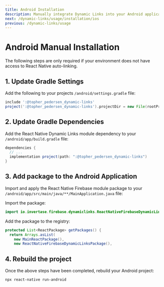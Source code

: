 ```yaml
---
title: Android Installation
description: Manually integrate Dynamic Links into your Android application.
next: /dynamic-links/usage/installation/ios
previous: /dynamic-links/usage
---
```


# Android Manual Installation

The following steps are only required if your environment does not have access to React Native
auto-linking.

## 1. Update Gradle Settings

Add the following to your projects `/android/settings.gradle` file:

```groovy
include ':@topher_pedersen_dynamic-links'
project(':@topher_pedersen_dynamic-links').projectDir = new File(rootProject.projectDir, './../node_modules/@topher_pedersen/dynamic-links/android')
```

## 2. Update Gradle Dependencies

Add the React Native Dynamic Links module dependency to your `/android/app/build.gradle` file:

```groovy
dependencies {
  // ...
  implementation project(path: ":@topher_pedersen_dynamic-links")
}
```

## 3. Add package to the Android Application

Import and apply the React Native Firebase module package to your `/android/app/src/main/java/**/MainApplication.java` file:

Import the package:

```java
import io.invertase.firebase.dynamiclinks.ReactNativeFirebaseDynamicLinksPackage;
```

Add the package to the registry:

```java
protected List<ReactPackage> getPackages() {
  return Arrays.asList(
    new MainReactPackage(),
    new ReactNativeFirebaseDynamicLinksPackage(),
```

## 4. Rebuild the project

Once the above steps have been completed, rebuild your Android project:

```bash
npx react-native run-android
```
